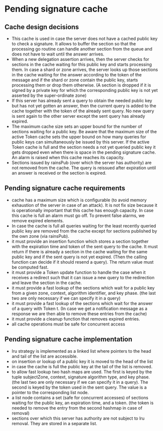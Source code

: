 # Pending signature cache

## Cache design decisions
- This cache is used in case the server does not have a cached public key to check a signature. It 
  allows to buffer the section so that the processing go routine can handle another section from the 
  queue and does not have to wait until the answer arrives.
- When a new delegation assertion arrives, then the server checks for sections in the cache waiting
  for this public key and starts processing them. In case a shard or zone arrives, the server looks
  up those sections in the cache waiting for the answer according to the token of the message and if
  the shard or zone contain the public key, starts processing them or drop them otherwise. (A
  section is dropped if it is signed by a private key for which the corresponding public key is not
  yet asserted by the super-ordinate zone)
- If this server has already sent a query to obtain the needed public key but has not yet gotten an
  answer, then the current query is added to the cache together with the token of the already sent
  query. No new query is sent again to the other server except the sent query has already
  expired.
- The maximum cache size sets an upper bound for the number of sections waiting for a public key. Be
  aware that the maximum size of the active Token cache sets the upper bound on how many queries for
  public keys can simultaneously be issued by this server. If the active Token cache is full and the
  section needs a not yet queried public key it gets dropped even when there is space in the pending
  signature cache. An alarm is raised when this cache reaches its capacity.
- Sections issued by rainsPub (over which the server has authority) are not removed from the cache.
  The query is reissued after expiration until an answer is received or the section is expired.
  
## Pending signature cache requirements
- cache has a maximum size which is configurable (to avoid memory exhaustion of the server in case of
  an attack). It is not fix size because it is operationally important that this cache has enough
  capacity. In case this cache is full an alarm must go off. To prevent false alarms, we remove
  expired elements.
- In case the cache is full all queries waiting for the least recently queried public key are
  removed from the cache except for sections published by the own zone (via rainsPub).
- it must provide an insertion function which stores a section together with the expiration time and
  token of the sent query to the cache. It must return if there is already a section in the cache
  waiting for the same public key and if the sent query is not yet expired. (Then the calling function can
  decide if it should resend a query). The return value must be computed fast.
- it must provide a Token update function to handle the case when it receives a redirect such that 
  it can issue a new query to the redirection and leave the section in the cache.
- it must provide a fast lookup of the sections which wait for a public key from a given zone,
  context, algorithm identifier, and key phase. (the last two are only necessary if we can specify
  it in a query)
- it must provide a fast lookup of the sections which wait for the answer of a query with Token t.
  (In case we get a notification message as a response we are then able to remove these entries from
  the cache)
- it must provide a cleanup function that removes expired entries.
- all cache operations must be safe for concurrent access

## Pending signature cache implementation
- lru strategy is implemented as a linked list where pointers to the head and tail of the list are
  accessible.
- on insertion or lookup of a public key it is moved to the head of the list
- in case the cache is full the public key at the tail of the list is removed.
- to allow fast lookup two hash maps are used. The first is keyed by the tuple subjectZone, context,
  signature algorithm type, and key phase. (the last two are only necessary if we can specify it in
  a query). The second is keyed by the token used in the sent query. The value is a pointer to the
  corresponding list node.
- a list node contains a set (safe for concurrent accesses) of sections waiting for the public key,
  an expiration time, and a token. (the token is needed to remove the entry from the second hashmap
  in case of removal)
- sections over which this server has authority are not subject to lru removal. They are stored in a
  separate list.
